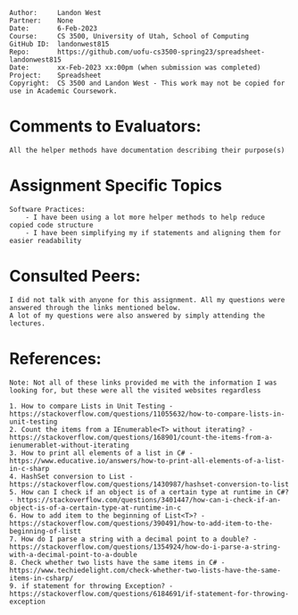 ﻿```
Author:     Landon West
Partner:    None
Date:       6-Feb-2023
Course:     CS 3500, University of Utah, School of Computing
GitHub ID:  landonwest815
Repo:       https://github.com/uofu-cs3500-spring23/spreadsheet-landonwest815
Date:       xx-Feb-2023 xx:00pm (when submission was completed) 
Project:    Spreadsheet
Copyright:  CS 3500 and Landon West - This work may not be copied for use in Academic Coursework.
```

# Comments to Evaluators:

    All the helper methods have documentation describing their purpose(s)

# Assignment Specific Topics

    Software Practices:
        - I have been using a lot more helper methods to help reduce copied code structure
        - I have been simplifying my if statements and aligning them for easier readability

# Consulted Peers:

    I did not talk with anyone for this assignment. All my questions were answered through the links mentioned below.
    A lot of my questions were also answered by simply attending the lectures.

# References:

    Note: Not all of these links provided me with the information I was looking for, but these were all the visited websites regardless

    1. How to compare Lists in Unit Testing - https://stackoverflow.com/questions/11055632/how-to-compare-lists-in-unit-testing
    2. Count the items from a IEnumerable<T> without iterating? - https://stackoverflow.com/questions/168901/count-the-items-from-a-ienumerablet-without-iterating
    3. How to print all elements of a list in C# - https://www.educative.io/answers/how-to-print-all-elements-of-a-list-in-c-sharp
    4. HashSet conversion to List - https://stackoverflow.com/questions/1430987/hashset-conversion-to-list
    5. How can I check if an object is of a certain type at runtime in C#? - https://stackoverflow.com/questions/3401447/how-can-i-check-if-an-object-is-of-a-certain-type-at-runtime-in-c
    6. How to add item to the beginning of List<T>? - https://stackoverflow.com/questions/390491/how-to-add-item-to-the-beginning-of-listt
    7. How do I parse a string with a decimal point to a double? - https://stackoverflow.com/questions/1354924/how-do-i-parse-a-string-with-a-decimal-point-to-a-double
    8. Check whether two lists have the same items in C# - https://www.techiedelight.com/check-whether-two-lists-have-the-same-items-in-csharp/
    9. if statement for throwing Exception? - https://stackoverflow.com/questions/6184691/if-statement-for-throwing-exception